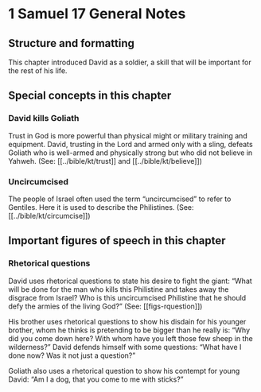 # 1 Samuel 17 General Notes
## Structure and formatting

This chapter introduced David as a soldier, a skill that will be important for the rest of his life.

## Special concepts in this chapter

### David kills Goliath
Trust in God is more powerful than physical might or military training and equipment. David, trusting in the Lord and armed only with a sling, defeats Goliath who is well-armed and physically strong but who did not believe in Yahweh. (See: [[../bible/kt/trust]] and [[../bible/kt/believe]])

### Uncircumcised

The people of Israel often used the term “uncircumcised” to refer to Gentiles. Here it is used to describe the Philistines. (See: [[../bible/kt/circumcise]])

## Important figures of speech in this chapter

### Rhetorical questions
David uses rhetorical questions to state his desire to fight the giant: “What will be done for the man who kills this Philistine and takes away the disgrace from Israel? Who is this uncircumcised Philistine that he should defy the armies of the living God?” (See: [[figs-rquestion]])

His brother uses rhetorical questions to show his disdain for his younger brother, whom he thinks is pretending to be bigger than he really is: “Why did you come down here? With whom have you left those few sheep in the wilderness?” David defends himself with some questions: “What have I done now? Was it not just a question?”

Goliath also uses a rhetorical question to show his contempt for young David: “Am I a dog, that you come to me with sticks?”